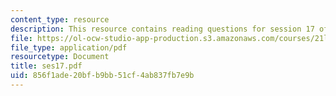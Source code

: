```yaml
---
content_type: resource
description: This resource contains reading questions for session 17 of the course.
file: https://ol-ocw-studio-app-production.s3.amazonaws.com/courses/21l-423j-introduction-to-anglo-american-folk-music-fall-2005/856f1ade20bfb9bb51cf4ab837fb7e9b_ses17.pdf
file_type: application/pdf
resourcetype: Document
title: ses17.pdf
uid: 856f1ade-20bf-b9bb-51cf-4ab837fb7e9b
---
```

